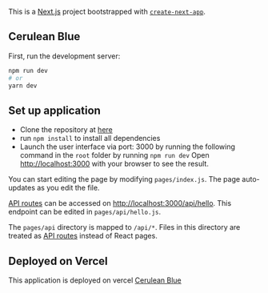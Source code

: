 This is a [Next.js](https://nextjs.org/) project bootstrapped with [`create-next-app`](https://github.com/vercel/next.js/tree/canary/packages/create-next-app).

## Cerulean Blue

First, run the development server:

```bash
npm run dev
# or
yarn dev
```

## Set up application

- Clone the repository at [here](https://github.com/thobbyAk/cerulean)
- run `npm install` to install all dependencies
- Launch the user interface via port: 3000 by running the following command in the `root` folder by running `npm run dev`
  Open [http://localhost:3000](http://localhost:3000) with your browser to see the result.

You can start editing the page by modifying `pages/index.js`. The page auto-updates as you edit the file.

[API routes](https://nextjs.org/docs/api-routes/introduction) can be accessed on [http://localhost:3000/api/hello](http://localhost:3000/api/hello). This endpoint can be edited in `pages/api/hello.js`.

The `pages/api` directory is mapped to `/api/*`. Files in this directory are treated as [API routes](https://nextjs.org/docs/api-routes/introduction) instead of React pages.

## Deployed on Vercel

This application is deployed on vercel [Cerulean Blue](https://cerulean.vercel.app/)
